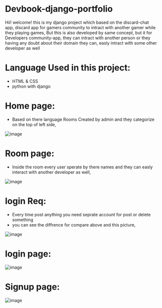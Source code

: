 # Devbook-django-portfolio

Hii! welcome! this is my django project which based on the discard-chat app, discard app for gamers community to intract with another gamer while they playing games,
But this is also developed by same concept, but it for Developers community-app, they can intract with another person or they having any doubt about their domain they can, 
easly intract with some other developer as well 

# Language Used in this project:
 - HTML & CSS
 - python  with django

# Home page:
- Based on there language Rooms Created by admin and they categorize on the top of left side,

![image](https://github.com/hariz723/Devbook-django-portfolio/assets/110483479/f21deb29-24db-4d36-818f-ec80dae57c19)
# Room page:
- Inside the room every user sperate by there names and they can easly interact with another developer as well,
  
![image](https://github.com/hariz723/Devbook-django-portfolio/assets/110483479/36758bf3-f306-414f-a02a-465072ba3afc)

# login Req:
- Every time post anything you need seprate account for post or delete something
- you can see the diffrence for compare above and this picture,
   
![image](https://github.com/hariz723/Devbook-django-portfolio/assets/110483479/096b37b0-f9f9-4ee9-9068-7ecdb9650016)

# login page:
![image](https://github.com/hariz723/Devbook-django-portfolio/assets/110483479/0afde26a-1825-4d4e-a6d0-191cda5ffb82)

# Signup page:
![image](https://github.com/hariz723/Devbook-django-portfolio/assets/110483479/c93b0415-1edc-4a2d-a608-8519e0d654cb)





